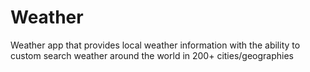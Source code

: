 # Weather
Weather app that provides local weather information with the ability to custom search weather around the world in 200+ cities/geographies
